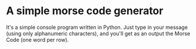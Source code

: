# A simple morse code generator

It's a simple console program written in Python.
Just type in your message (using only alphanumeric characters), and you'll get as an output the Morse Code (one word per row).
